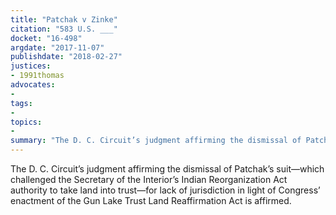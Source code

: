 ```yaml
---
title: "Patchak v Zinke"
citation: "583 U.S. ___"
docket: "16-498"
argdate: "2017-11-07"
publishdate: "2018-02-27"
justices:
- 1991thomas
advocates:
- 
tags:
- 
topics:
- 
summary: "The D. C. Circuit’s judgment affirming the dismissal of Patchak’s suit—which challenged the Secretary of the Interior’s Indian Reorganization Act authority to take land into trust—for lack of jurisdiction in light of Congress’ enactment of the Gun Lake Trust Land Reaffirmation Act is affirmed."
---
```

The D. C. Circuit’s judgment affirming the dismissal of Patchak’s suit—which challenged the Secretary of the Interior’s Indian Reorganization Act authority to take land into trust—for lack of jurisdiction in light of Congress’ enactment of the Gun Lake Trust Land Reaffirmation Act is affirmed.

